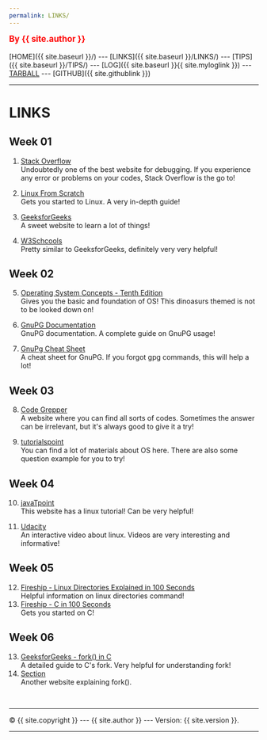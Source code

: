 ```yaml
---
permalink: LINKS/
---
```

<span style="color:red; font-weight:bold; font-size:larger;">By {{ site.author }}</span>
<br><br>
[HOME]({{ site.baseurl }}/) ---
[LINKS]({{ site.baseurl }}/LINKS/) ---
[TIPS]({{ site.baseurl }}/TIPS/) ---
[LOG]({{ site.baseurl }}{{ site.myloglink }}) ---
[TARBALL](https://os.vlsm.org/Log/vian1015.tar.bz2.txt) ---
[GITHUB]({{ site.githublink }})
<br>
<hr>

# LINKS
## Week 01
1. [Stack Overflow](https://stackoverflow.com/)<br>
Undoubtedly one of the best website for debugging. If you experience any error or problems on your codes, Stack Overflow is the go to!

2. [Linux From Scratch](https://www.linuxfromscratch.org/)<br>
Gets you started to Linux. A very in-depth guide!

3. [GeeksforGeeks](https://www.geeksforgeeks.org/)<br>
A sweet website to learn a lot of things!

4. [W3Schcools](https://www.w3schools.com/)<br>
Pretty similar to GeeksforGeeks, definitely very very helpful!
## Week 02
5. [Operating System Concepts - Tenth Edition](https://www.os-book.com/OS10/)<br>
Gives you the basic and foundation of OS! This dinoasurs themed is not to be looked down on!

6. [GnuPG Documentation](https://www.gnupg.org/documentation/)<br>
GnuPG documentation. A complete guide on GnuPG usage!

7. [GnuPg Cheat Sheet](http://irtfweb.ifa.hawaii.edu/~lockhart/gpg/)<br>
A cheat sheet for GnuPG. If you forgot gpg commands, this will help a lot!
## Week 03
8. [Code Grepper](https://www.codegrepper.com/)<br>
A website where you can find all sorts of codes. Sometimes the answer can be irrelevant, but it's always good to give it a try!

9. [tutorialspoint](https://www.tutorialspoint.com/)<br>
You can find a lot of materials about OS here. There are also some question example for you to try!
## Week 04
10. [javaTpoint](https://www.javatpoint.com/linux-tutorial)<br>
This website has a linux tutorial! Can be very helpful!

11. [Udacity](https://www.youtube.com/playlist?list=PLqoiDr4YpRdm_nzFhCDuj74P8ul5z7SdO)<br>
An interactive video about linux. Videos are very interesting and informative!
## Week 05
12. [Fireship - Linux Directories Explained in 100 Seconds](https://www.youtube.com/watch?v=42iQKuQodW4)<br>
Helpful information on linux directories command!
13. [Fireship - C in 100 Seconds](https://www.youtube.com/watch?v=U3aXWizDbQ4)<br>
Gets you started on C!
## Week 06
13. [GeeksforGeeks - fork() in C](https://www.geeksforgeeks.org/fork-system-call/)<br>
A detailed guide to C's fork. Very helpful for understanding fork!
14. [Section](https://www.section.io/engineering-education/fork-in-c-programming-language/)<br>
Another website explaining fork().
<br>
<hr>
&copy; {{ site.copyright }} --- {{ site.author }} --- Version: {{ site.version }}.
<hr>
<br>
